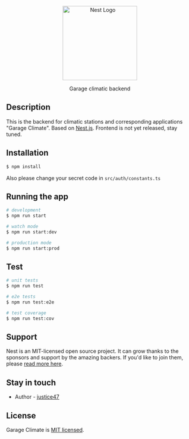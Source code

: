 <p align="center">
  <a href="http://nestjs.com/" target="blank"><img src="https://beeimg.com/images/w94135463624.png" width="200" alt="Nest Logo" /></a>
</p>

[circleci-image]: https://img.shields.io/circleci/build/github/nestjs/nest/master?token=abc123def456
[circleci-url]: https://circleci.com/gh/nestjs/nest

  <p align="center">Garage climatic backend</p>

## Description

This is the backend for climatic stations and corresponding applications "Garage Climate". Based on <a href="https://nestjs.com/" target="_blank">Nest.js</a>.
Frontend is not yet released, stay tuned.

## Installation

```bash
$ npm install
```

Also please change your secret code in `src/auth/constants.ts`

## Running the app

```bash
# development
$ npm run start

# watch mode
$ npm run start:dev

# production mode
$ npm run start:prod
```

## Test

```bash
# unit tests
$ npm run test

# e2e tests
$ npm run test:e2e

# test coverage
$ npm run test:cov
```

## Support

Nest is an MIT-licensed open source project. It can grow thanks to the sponsors and support by the amazing backers. If you'd like to join them, please [read more here](https://docs.nestjs.com/support).

## Stay in touch

- Author - [justice47](https://github.com/justice47)

## License

Garage Climate is [MIT licensed](LICENSE).
